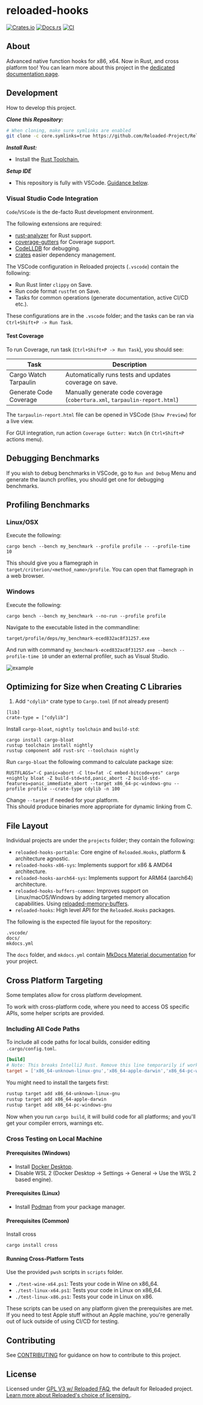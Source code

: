 # reloaded-hooks

[![Crates.io](https://img.shields.io/crates/v/reloaded-hooks.svg)](https://crates.io/crates/reloaded-hooks)
[![Docs.rs](https://docs.rs/reloaded-hooks/badge.svg)](https://docs.rs/reloaded-hooks)
[![CI](https://github.com/Reloaded-Project/Reloaded.Hooks-rs/workflows/CI/badge.svg)](https://github.com/Reloaded-Project/Reloaded.Hooks-rs/actions)

## About

Advanced native function hooks for x86, x64. Now in Rust, and cross platform too!
You can learn more about this project in the [dedicated documentation page][docs].

## Development

How to develop this project.

***Clone this Repository:***
```bash
# When cloning, make sure symlinks are enabled
git clone -c core.symlinks=true https://github.com/Reloaded-Project/Reloaded.Hooks-rs.git
```

***Install Rust:***
- Install the [Rust Toolchain.][rust-toolchain]  

***Setup IDE***
- This repository is fully with VSCode. [Guidance below](#visual-studio-code-integration).

### Visual Studio Code Integration

`Code`/`VSCode` is the de-facto Rust development environment.  

The following extensions are required:  
- [rust-analyzer][rust-analyzer] for Rust support.  
- [coverage-gutters][coverage-gutters] for Coverage support.  
- [CodeLLDB][codelldb] for debugging.  
- [crates](https://marketplace.visualstudio.com/items?itemName=serayuzgur.crates) easier dependency management.  

The VSCode configuration in Reloaded projects (`.vscode`) contain the following:  
- Run Rust linter `clippy` on Save.  
- Run code format `rustfmt` on Save.  
- Tasks for common operations (generate documentation, active CI/CD etc.).  

These configurations are in the `.vscode` folder; and the tasks can be ran via `Ctrl+Shift+P -> Run Task`.  

#### Test Coverage

To run Coverage, run task (`Ctrl+Shift+P -> Run Task`), you should see: 

| Task                   | Description                                                                |
| ---------------------- | -------------------------------------------------------------------------- |
| Cargo Watch Tarpaulin  | Automatically runs tests and updates coverage on save.                     |
| Generate Code Coverage | Manually generate code coverage (`cobertura.xml`, `tarpaulin-report.html`) |

The `tarpaulin-report.html` file can be opened in VSCode (`Show Preview`) for a live view.

For GUI integration, run action `Coverage Gutter: Watch` (in `Ctrl+Shift+P` actions menu).

## Debugging Benchmarks

If you wish to debug benchmarks in VSCode, go to `Run and Debug` Menu and generate the launch 
profiles, you should get one for debugging benchmarks.

## Profiling Benchmarks

### Linux/OSX

Execute the following:

```
cargo bench --bench my_benchmark --profile profile -- --profile-time 10
```

This should give you a flamegraph in `target/criterion/<method_name>/profile`. You can open that flamegraph in a web browser.

### Windows

Execute the following:

```
cargo bench --bench my_benchmark --no-run --profile profile
```

Navigate to the executable listed in the commandline:

```
target/profile/deps/my_benchmark-eced832ac8f31257.exe
```

And run with command `my_benchmark-eced832ac8f31257.exe --bench --profile-time 10` under an external profiler, such as Visual Studio.  

![example](./assets/profile_example.png)

## Optimizing for Size when Creating C Libraries

1. Add `"cdylib"` crate type to `Cargo.toml` (if not already present)

```
[lib]
crate-type = ["cdylib"]
```

Install `cargo-bloat`, `nightly toolchain` and `build-std`:

```
cargo install cargo-bloat
rustup toolchain install nightly
rustup component add rust-src --toolchain nightly
```

Run `cargo-bloat` the following command to calculate package size:

```
RUSTFLAGS="-C panic=abort -C lto=fat -C embed-bitcode=yes" cargo +nightly bloat -Z build-std=std,panic_abort -Z build-std-features=panic_immediate_abort --target x86_64-pc-windows-gnu --profile profile --crate-type cdylib -n 100
```

Change `--target` if needed for your platform.  
This should produce binaries more appropriate for dynamic linking from C.  

## File Layout

Individual projects are under the `projects` folder; they contain the following:  

- `reloaded-hooks-portable`: Core engine of `Reloaded.Hooks`, platform & architecture agnostic.  
- `reloaded-hooks-x86-sys`: Implements support for x86 & AMD64 architecture.  
- `reloaded-hooks-aarch64-sys`: Implements support for ARM64 (aarch64) architecture.  
- `reloaded-hooks-buffers-common`: Improves support on Linux/macOS/Windows by adding targeted memory allocation capabilities. Using [reloaded-memory-buffers][reloaded-memory-buffers].  
- `reloaded-hooks`: High level API for the `Reloaded.Hooks` packages.  

The following is the expected file layout for the repository:

```
.vscode/
docs/
mkdocs.yml
```

The `docs` folder, and `mkdocs.yml` contain [MkDocs Material documentation][mkdocs-material] for your project.  

## Cross Platform Targeting

Some templates allow for cross platform development.  

To work with cross-platform code, where you need to access OS specific APIs, some helper scripts are provided.  

### Including All Code Paths

To include all code paths for local builds, consider editing `.cargo/config.toml`.

```toml
[build]
# Note: This breaks IntelliJ Rust. Remove this line temporarily if working from that IDE.
target = ['x86_64-unknown-linux-gnu','x86_64-apple-darwin','x86_64-pc-windows-gnu']
```

You might need to install the targets first:

```bash
rustup target add x86_64-unknown-linux-gnu
rustup target add x86_64-apple-darwin
rustup target add x86_64-pc-windows-gnu
```

Now when you run `cargo build`, it will build code for all platforms; and you'll get your compiler errors, warnings etc.

### Cross Testing on Local Machine

#### Prerequisites (Windows)

- Install [Docker Desktop](https://www.docker.com/products/docker-desktop/).  
- Disable WSL 2 (Docker Desktop -> Settings -> General -> Use the WSL 2 based engine).  

#### Prerequisites (Linux)

- Install [Podman](https://podman.io) from your package manager.  

#### Prerequisites (Common)

Install cross

```
cargo install cross
```

#### Running Cross-Platform Tests

Use the provided `pwsh` scripts in `scripts` folder.

- `./test-wine-x64.ps1`: Tests your code in Wine on x86_64.  
- `./test-linux-x64.ps1`: Tests your code in Linux on x86_64.  
- `./test-linux-x86.ps1`: Tests your code in Linux on x86.  

These scripts can be used on any platform given the prerequisites are met.  
If you need to test Apple stuff without an Apple machine, you're generally out of luck outside of using CI/CD for testing.  

## Contributing

See [CONTRIBUTING](CONTRIBUTING.MD) for guidance on how to contribute to this project.  

## License

Licensed under [GPL V3 w/ Reloaded FAQ](./LICENSE), the default for Reloaded project.  
[Learn more about Reloaded's choice of licensing.][reloaded-license].  

[codecov]: https://about.codecov.io/
[codelldb]: https://marketplace.visualstudio.com/items?itemName=vadimcn.vscode-lldb
[coverage-gutters]: https://marketplace.visualstudio.com/items?itemName=ryanluker.vscode-coverage-gutters 
[crates-io-key]: https://crates.io/settings/tokens
[docs]: https://reloaded-project.github.io/Reloaded.Hooks-rs
[mkdocs-material]: https://squidfunk.github.io/mkdocs-material/
[reloaded-license]: https://reloaded-project.github.io/Reloaded.MkDocsMaterial.Themes.R2/Pages/license/
[reloaded-memory-buffers]: https://crates.io/crates/reloaded_memory_buffers
[rust-analyzer]: https://marketplace.visualstudio.com/items?itemName=rust-lang.rust-analyzer
[rust-toolchain]: https://www.rust-lang.org/tools/install
